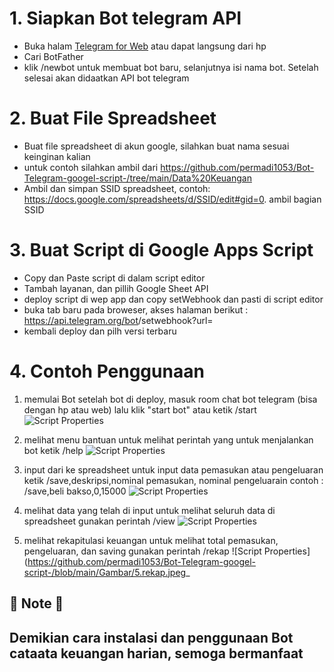 # 1. Siapkan Bot telegram API
- Buka halam [Telegram for Web](https://web.telegram.org/) atau dapat langsung dari hp
- Cari BotFather
- klik /newbot untuk membuat bot baru, selanjutnya isi nama bot. Setelah selesai akan didaatkan API bot telegram

# 2. Buat File Spreadsheet
- Buat file spreadsheet di akun google, silahkan buat nama sesuai keinginan kalian
- untuk contoh silahkan ambil dari https://github.com/permadi1053/Bot-Telegram-googel-script-/tree/main/Data%20Keuangan
- Ambil dan simpan SSID spreadsheet, contoh: https://docs.google.com/spreadsheets/d/SSID/edit#gid=0. ambil bagian SSID
  
# 3. Buat Script di Google Apps Script
- Copy dan Paste script di dalam script editor
- Tambah layanan, dan pillih Google Sheet API
- deploy script di wep app dan copy setWebhook dan pasti di script editor
- buka tab baru pada broweser, akses halaman berikut : https://api.telegram.org/bot<bot API>/setwebhook?url=<url serwebhook>
- kembali deploy dan pilh versi terbaru
  
# 4. Contoh Penggunaan
1. memulai Bot
setelah bot di deploy, masuk room chat bot telegram (bisa dengan hp atau web) lalu klik "start bot" atau ketik /start
![Script Properties](https://github.com/permadi1053/Bot-Telegram-googel-script-/blob/main/Gambar/1.start.jpeg)

2. melihat menu bantuan
untuk melihat perintah yang untuk menjalankan bot ketik /help
![Script Properties](https://github.com/permadi1053/Bot-Telegram-googel-script-/blob/main/Gambar/2.help.jpeg)

3. input dari ke spreadsheet
untuk input data pemasukan atau pengeluaran ketik /save,deskripsi,nominal pemasukan, nominal pengeluarain
contoh : /save,beli bakso,0,15000
![Script Properties](https://github.com/permadi1053/Bot-Telegram-googel-script-/blob/main/Gambar/3.save.jpeg)

4. melihat data yang telah di input
untuk melihat seluruh data di spreadsheet gunakan perintah /view
![Script Properties](https://github.com/permadi1053/Bot-Telegram-googel-script-/blob/main/Gambar/4.view.jpeg)
  
5. melihat rekapitulasi keuangan
untuk melihat total pemasukan, pengeluaran, dan saving gunakan perintah /rekap
![Script Properties](https://github.com/permadi1053/Bot-Telegram-googel-script-/blob/main/Gambar/5.rekap.jpeg_
 
## 🚨 Note 🚨
## Demikian cara instalasi dan penggunaan Bot cataata keuangan harian, semoga bermanfaat
